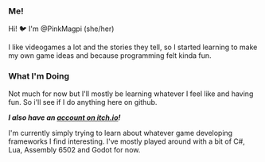 ### Me!
  Hi! 🐦 I'm @PinkMagpi (she/her)
  
  I like videogames a lot and the stories they tell, so I started learning to make my own game ideas and because programming felt kinda fun.
  
### What I'm Doing
  
  Not much for now but I'll mostly be learning whatever I feel like and having fun. So i'll see if I do anything here on github.
  
  ***I also have an [account on itch.io](https://pinkmagpi.itch.io/)!***

  I'm currently simply trying to learn about whatever game developing frameworks I find interesting. I've mostly played around with a bit of C#, Lua, Assembly 6502 and Godot for now.

  

<!---
PinkMagpi/PinkMagpi is a ✨ special ✨ repository because its `README.md` (this file) appears on your GitHub profile.
You can click the Preview link to take a look at your changes.
--->
